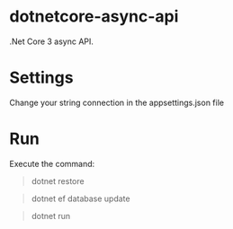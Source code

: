 # dotnetcore-async-api

.Net Core 3 async API.

# Settings

Change your string connection in the appsettings.json file

# Run

Execute the command:

 > dotnet restore
 
 > dotnet ef database update
 
 > dotnet run
